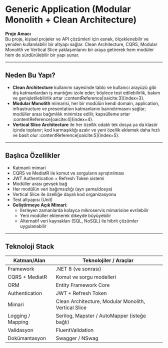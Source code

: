 #  Generic Application (Modular Monolith + Clean Architecture)

**Proje Amacı**  
Bu proje, kişisel projeler ve API çözümleri için esnek, ölçeklenebilir ve yeniden kullanılabilir bir altyapı sağlar. Clean Architecture, CQRS, Modular Monolith ve Vertical Slice yaklaşımlarını bir araya getirerek hem modüler hem de sürdürülebilir bir yapı sunar.

---

##  Neden Bu Yapı?

- **Clean Architecture** kullanımı sayesinde tablo ve kullanıcı arayüzü gibi dış katmanlardan iş mantığını izole eder; böylece test edilebilirlik, bakım ve genişletilebilirlik artar :contentReference[oaicite:3]{index=3}.  
- **Modular Monolith** mimarisi, her bir modülün kendi domain, application, infrastructure ve presentation katmanlarını barındırmasını sağlar; modüller arası bağımlılık minimize edilir, kapsülleme artar :contentReference[oaicite:4]{index=4}.  
- **Vertical Slice Architecture** ile her özellik odaklı tek dosya ya da klasör içinde toplanır; kod karmaşıklığı azalır ve yeni özellik eklemek daha hızlı ve basit olur :contentReference[oaicite:5]{index=5}.

---

##  Başlıca Özellikler

- Katmanlı mimari
- CQRS ve MediatR ile komut ve sorguların ayrıştırılması  
- JWT Authentication + Refresh Token sistemi  
- Modüller arası gevşek bağ 
- Her modülün veri bağımsızlığı (ayrı şema/dosya)  
- Vertical Slice ile özelliğe dayalı kod organizasyonu  
- Test altyapısı (Unit)
- **Geliştirmeye Açık Mimari:**  
  - İlerleyen zamanlarda kolayca mikroservis mimarisine evrilebilir  
  - Yeni modüller eklenerek dikeyde büyüyebilir  
  - Alternatif veri kaynakları (SQL, NoSQL) ile hibrit çözümler uygulanabilir 

---

##  Teknoloji Stack

| Katman/Alan            | Teknolojiler / Araçlar             |
|------------------------|------------------------------------|
| Framework              | .NET 8 (ve sonrası)                |
| CQRS + MediatR         | Komut ve sorgu modelleri           |
| ORM                    | Entity Framework Core              |
| Authentication         | JWT + Refresh Token                |
| Mimari                 | Clean Architecture, Modular Monolith, Vertical Slice |
| Logging / Mapping      | Serilog, Mapster / AutoMapper (isteğe bağlı) |
| Validasyon             | FluentValidation                   |
| Dokümantasyon          | Swagger / NSwag                    |

